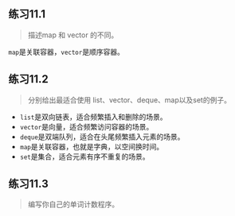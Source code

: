 ## 练习11.1

> 描述map 和 vector 的不同。

`map`是关联容器，`vector`是顺序容器。

## 练习11.2

> 分别给出最适合使用 list、vector、deque、map以及set的例子。
* `list`是双向链表，适合频繁插入和删除的场景。
* `vector`是向量，适合频繁访问容器的场景。
* `deque`是双端队列，适合在头尾频繁插入元素的场景。
* `map`是关联容器，也就是字典，以空间换时间。
* `set`是集合，适合元素有序不重复的场景。

## 练习11.3

> 编写你自己的单词计数程序。

